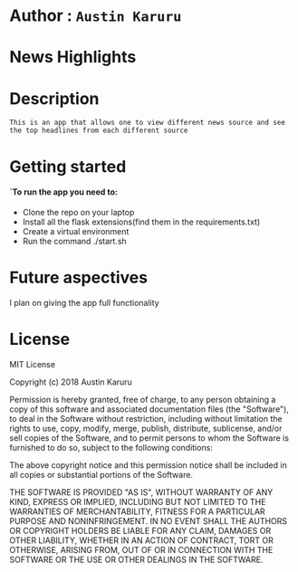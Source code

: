 # Author : `Austin Karuru`

# News Highlights

# Description

`This is an app that allows one to view different news source and see the top headlines from each different source`

# Getting started

#### `To run the app you need to:

- Clone the repo on your laptop
- Install all the flask extensions(find them in the requirements.txt)
- Create a virtual environment
- Run the command ./start.sh

# Future aspectives

I plan on giving the app full functionality

# License

MIT License

Copyright (c) 2018 Austin Karuru

Permission is hereby granted, free of charge, to any person obtaining a copy of this software and associated documentation files (the "Software"), to deal in the Software without restriction, including without limitation the rights to use, copy, modify, merge, publish, distribute, sublicense, and/or sell copies of the Software, and to permit persons to whom the Software is furnished to do so, subject to the following conditions:

The above copyright notice and this permission notice shall be included in all copies or substantial portions of the Software.

THE SOFTWARE IS PROVIDED "AS IS", WITHOUT WARRANTY OF ANY KIND, EXPRESS OR IMPLIED, INCLUDING BUT NOT LIMITED TO THE WARRANTIES OF MERCHANTABILITY, FITNESS FOR A PARTICULAR PURPOSE AND NONINFRINGEMENT. IN NO EVENT SHALL THE AUTHORS OR COPYRIGHT HOLDERS BE LIABLE FOR ANY CLAIM, DAMAGES OR OTHER LIABILITY, WHETHER IN AN ACTION OF CONTRACT, TORT OR OTHERWISE, ARISING FROM, OUT OF OR IN CONNECTION WITH THE SOFTWARE OR THE USE OR OTHER DEALINGS IN THE SOFTWARE.
